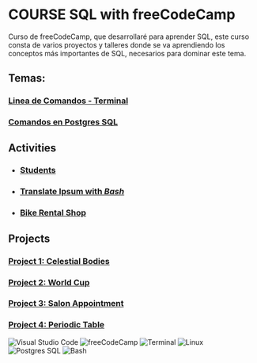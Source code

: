 # COURSE SQL with freeCodeCamp

Curso de freeCodeCamp, que desarrollaré para aprender SQL, este curso consta de varios proyectos y talleres donde se va aprendiendo los conceptos más importantes de SQL, necesarios para dominar este tema.

## Temas:

### [Linea de Comandos - Terminal]()

### [Comandos en Postgres SQL](commandsPSQL.md)

## Activities

- ### [Students](./students/)
- ### [Translate Ipsum with _Bash_](./tranalteIpsum/)
- ### [Bike Rental Shop](./bike_rental_shop/)

## Projects

### [Project 1: Celestial Bodies](./1.celestialBodies/)

### [Project 2: World Cup](./2.worldCup/)

### [Project 3: Salon Appointment](./3.salonAppointment/)

### [Project 4: Periodic Table](./4.periodic_table/)

![Visual Studio Code](https://custom-icon-badges.demolab.com/badge/Visual%20Studio%20Code-0078d7.svg?logo=vsc&logoColor=white)
![freeCodeCamp](https://img.shields.io/badge/-freeCodeCamp-0A0A23?style=badge&logo=freecodecamp&logoColor=white)
![Terminal](https://img.shields.io/badge/Terminal-2E2E2E?style=badge&logo=Windows+Terminal&logoColor=ffffff)
![Linux](https://img.shields.io/badge/Linux-FCC624?style=badge&logo=linux&logoColor=black)
![Postgres SQL](https://img.shields.io/badge/postgresql-4169e1?style=badge&logo=postgresql&logoColor=white)
![Bash](https://img.shields.io/badge/Bash-4EAA25?logo=gnubash&logoColor=fff)
